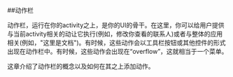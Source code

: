 ##动作栏

动作栏，运行在你的activity之上，是你的UI的骨干。在这里，你可以给用户提供与当前activity相关的动让它执行(例如，修改你查看的联系人)或者与整体的应用相关(例如，"这里是文档")。有时候，这些动作会以工具栏按钮或其他控件的形式出现在动作栏中。有时候，这些动作会出现在“overflow”，这就相当于一个菜单。

这章介绍了动作栏的概念以及如何在其之上添加动作。








